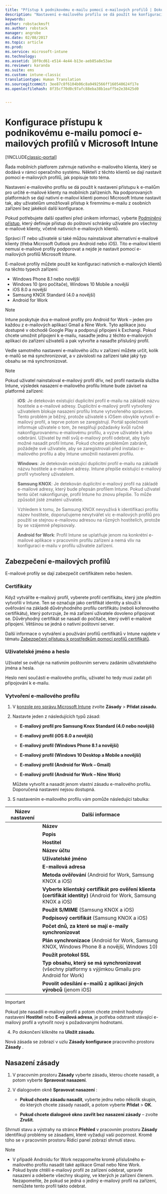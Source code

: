 ```yaml
---
title: "Přístup k podnikovému e-mailu pomocí e-mailových profilů | Dokumentace Microsoftu"
description: "Nastavení e-mailového profilu se dá použít ke konfiguraci nastavení přístupu k e-mailům pro určité e-mailové klienty na mobilních zařízeních."
keywords: 
author: robstackmsft
ms.author: robstack
manager: angrobe
ms.date: 02/08/2017
ms.topic: article
ms.prod: 
ms.service: microsoft-intune
ms.technology: 
ms.assetid: 10f0cd61-e514-4e44-b13e-aeb85a8e53ae
ms.reviewer: karanda
ms.suite: ems
ms.custom: intune-classic
translationtype: Human Translation
ms.sourcegitcommit: 3ee87c8f6104b06c8a9492566ff160540624f17e
ms.openlocfilehash: 8f35cf70d0c97afc88eba38b1eaff5e2e38425d0


---
```


# <a name="configure-access-to-corporate-email-using-email-profiles-with-microsoft-intune"></a>Konfigurace přístupu k podnikovému e-mailu pomocí e-mailových profilů v Microsoft Intune

[!INCLUDE[classic-portal](../includes/classic-portal.md)]

Řada mobilních platforem zahrnuje nativního e-mailového klienta, který se dodává v rámci operačního systému. Někteří z těchto klientů se dají nastavit pomocí e-mailových profilů, jak popisuje toto téma.

Nastavení e-mailového profilu se dá použít k nastavení přístupu k e-mailům pro určité e-mailové klienty na mobilních zařízeních. Na podporovaných platformách se dají nativní e-mailoví klienti pomocí Microsoft Intune nastavit tak, aby uživatelům umožňovali přístup k firemnímu e-mailu z osobních zařízení bez jakékoli další konfigurace.

Pokud potřebujete další opatření před únikem informací, vyberte [Podmíněný přístup](restrict-access-to-email-and-o365-services-with-microsoft-intune.md), který definuje přístup do poštovní schránky uživatele pro všechny e-mailové klienty, včetně nativních e-mailových klientů.

Správci IT nebo uživatelé si také můžou nainstalovat alternativní e-mailové klienty (třeba Microsoft Outlook pro Android nebo iOS). Tito e-mailoví klienti nemusí e-mailové profily podporovat a nejde je nastavit pomocí e-mailových profilů Microsoft Intune.  

E-mailové profily můžete použít ke konfiguraci nativních e-mailových klientů na těchto typech zařízení:
-    Windows Phone 8.1 nebo novější
-    Windows 10 (pro počítače), Windows 10 Mobile a novější
-    iOS 8.0 a novější
-    Samsung KNOX Standard (4.0 a novější)
-    Android for Work

>[!NOTE]
>Intune poskytuje dva e-mailové profily pro Android for Work – jeden pro každou z e-mailových aplikací Gmail a Nine Work. Tyto aplikace jsou dostupné v obchodě Google Play a podporují připojení k Exchangi. Pokud chcete umožnit připojení k e-mailu, nasaďte jednu z těchto e-mailových aplikací do zařízení uživatelů a pak vytvořte a nasaďte příslušný profil.

Vedle samotného nastavení e-mailového účtu v zařízení můžete určit, kolik e-mailů se má synchronizovat, a v závislosti na zařízení také jaký typ obsahu se má synchronizovat.

>[!NOTE]
>
>Pokud uživatel nainstaloval e-mailový profil dřív, než profil nastavila služba Intune, výsledek nasazení e-mailového profilu Intune bude záviset na platformě zařízení:

>**iOS**: Je detekován existující duplicitní profil e-mailu na základě názvu hostitele a e-mailové adresy. Duplicitní e-mailový profil vytvořený uživatelem blokuje nasazení profilu Intune vytvořeného správcem. Tento problém je běžný, protože uživatelé s iOSem obvykle vytvoří e-mailový profil, a teprve potom se zaregistrují. Portál společnosti informuje uživatele o tom, že nesplňují požadavky kvůli ručně nakonfigurovanému e-mailovému profilu, a vyzve uživatele k jeho odebrání. Uživatel by měl svůj e-mailový profil odebrat, aby bylo možné nasadit profil Intune. Pokud chcete problémům zabránit, požádejte své uživatele, aby se zaregistrovali před instalací e-mailového profilu a aby Intune umožnili nastavení profilu.

>**Windows**: Je detekován existující duplicitní profil e-mailu na základě názvu hostitele a e-mailové adresy. Intune přepíše existující e-mailový profil vytvořený uživatelem.

>**Samsung KNOX**: Je detekován duplicitní e-mailový profil na základě e-mailové adresy, který bude přepsán profilem Intune. Pokud uživatel tento účet nakonfiguruje, profil Intune ho znovu přepíše. To může způsobit jisté zmatení uživatele.

>Vzhledem k tomu, že Samsung KNOX nevyužívá k identifikaci profilu název hostitele, doporučujeme nevytvářet víc e-mailových profilů pro použití se stejnou e-mailovou adresou na různých hostitelích, protože by se vzájemně přepisovaly.

>**Android for Work**: Profil Intune se uplatňuje jenom na konkrétní e-mailové aplikace v pracovním profilu zařízení a nemá vliv na konfiguraci e-mailu v profilu uživatele zařízení.


## <a name="secure-email-profiles"></a>Zabezpečení e-mailových profilů
E-mailové profily se dají zabezpečit certifikátem nebo heslem.

### <a name="certificates"></a>Certifikáty
Když vytváříte e-mailový profil, vyberete profil certifikátu, který jste předtím vytvořili v Intune. Ten se označuje jako certifikát identity a slouží k ověřování na základě důvěryhodného profilu certifikátu (neboli kořenového certifikátu), který potvrzuje, že má zařízení uživatele dovoleno připojovat se. Důvěryhodný certifikát se nasadí do počítače, který ověří e-mailové připojení. Většinou se jedná o nativní poštovní server.

Další informace o vytváření a používání profilů certifikátů v Intune najdete v tématu [Zabezpečení přístupu k prostředkům pomocí profilů certifikátů](secure-resource-access-with-certificate-profiles.md).

### <a name="user-name-and-password"></a>Uživatelské jméno a heslo
Uživatel se ověřuje na nativním poštovním serveru zadáním uživatelského jména a hesla.

Heslo není součástí e-mailového profilu, uživatel ho tedy musí zadat při připojování k e-mailu.

### <a name="create-an-email-profile"></a>Vytvoření e-mailového profilu

1.  V [konzole pro správu Microsoft Intune](https://manage.microsoft.com) zvolte **Zásady** &gt; **Přidat zásadu**.

2.  Nastavte jeden z následujících typů zásad:

    -   **E-mailový profil pro Samsung Knox Standard (4.0 nebo novější)**

    -   **E-mailový profil (iOS 8.0 a novější)**

    -   **E-mailový profil (Windows Phone 8.1 a novější)**

    -   **E-mailový profil (Windows 10 Desktop a Mobile a novější)**

    -   **E-mailový profil (Android for Work – Gmail)**

    -    **E-mailový profil (Android for Work – Nine Work)**

    Můžete vytvořit a nasadit jenom vlastní zásadu e-mailového profilu. Doporučená nastavení nejsou dostupná.

3.  S nastavením e-mailového profilu vám pomůže následující tabulka:

|Název nastavení | Další informace|
| ----------- | --------------- |
    |**Název**|Jedinečný název emailového profilu.|
    |**Popis**|Popis, který vám pomůže tento profil identifikovat.|
    |**Hostitel**|Název hostitele serveru vaší společnosti, který hostuje vaši nativní e-mailovou službu.|
    |**Název účtu**|Zobrazovaný název e-mailového účtu tak, jak ho uvidí uživatelé na svých zařízeních.|
    |**Uživatelské jméno**|Toto je atribut v Active Directory (AD) nebo Azure AD, který se použije k vygenerování uživatelského jména pro tento e-mailový profil. Vyberte Primární adresu SMTP, třeba *user1@contoso.com*, nebo Hlavní název uživatele, třeba *uživatel1* nebo *user1@contoso.com*.|
    |**E-mailová adresa**|Způsob generování e-mailové adresy uživatele na každém zařízení. Pokud chcete k přihlášení do systému Exchange použít primární adresu SMTP, vyberte **Primární adresa SMTP**, nebo pokud chcete jako e-mailovou adresu používat celý hlavní název, vyberte **Hlavní název uživatele**.|
    |**Metoda ověřování** (Android for Work, Samsung KNOX a iOS)|Jako metodu ověřování používanou e-mailovým profilem vyberte buď **Uživatelské jméno a heslo**, nebo **Certifikáty**.|
    |**Vyberte klientský certifikát pro ověření klienta (certifikát identity)** (Android for Work, Samsung KNOX a iOS)|Vyberte certifikát klienta SCEP, který jste dříve vytvořili a který se použije k ověření připojení Exchange. Další informace o použití profilů certifikátů v Intune najdete v tématu [Zabezpečení přístupu k prostředkům pomocí profilů certifikátů v Microsoft Intune](secure-resource-access-with-certificate-profiles.md). Tato možnost se zobrazí jenom v případě, že je metoda ověřování **Certifikáty**.|
    |**Použít S/MIME** (Samsung KNOX a iOS)|Posílá odchozí poštu s šifrováním S/MIME.|
    |**Podpisový certifikát** (Samsung KNOX a iOS)|Vyberte podpisový certifikát, který se bude používat k podepsání odchozích e-mailů. Tato možnost se zobrazí jenom v případě, že jste vybrali **Použít S/MIME**.|
    |**Počet dnů, za které se mají e-maily synchronizovat**|Zadejte počet uplynulých dnů, za které se mají e-maily synchronizovat, nebo vyberte **Neomezený**, pokud chcete synchronizovat všechny dostupné e-maily.|
    |**Plán synchronizace** (Android for Work, Samsung KNOX, Windows Phone 8 a novější, Windows 10)|Vyberte plán, podle kterého budou zařízení synchronizovat data ze serveru Exchange. Můžete také vybrat **Při doručování zpráv**, aby se data synchronizovala hned po doručení, nebo **Ruční**, aby musel synchronizaci zahájit uživatel zařízení.|
    |**Použít protokol SSL**|Při posílání a přijímání e-mailů a komunikaci se serverem Exchange se použije komunikace SSL (Secure Sockets Layer). U zařízení, na kterých běží Samsung KNOX 4.0 nebo novější, musíte exportovat certifikát SSL serveru Exchange a v Intune ho nasadit jako profil důvěryhodného certifikátu pro Android. Intune nepodporuje přístup k tomuto certifikátu, pokud je na serveru Exchange nainstalovaný jiným způsobem.|
    |**Typ obsahu, který se má synchronizovat** (všechny platformy s výjimkou Gmailu pro Android for Work)|Vyberte typy obsahu, které se mají na zařízeních synchronizovat.|
    |**Povolit odesílání e-mailů z aplikací jiných výrobců** (jenom iOS)|Můžete povolit uživateli, aby tento profil vybral jako výchozí účet pro odesílání e-mailů, a povolit aplikacím třetích stran otevírání e-mailů v nativních e-mailových aplikacích, například připojování souborů k e-mailům.|

> [!IMPORTANT]
>
> Pokud jste nasadili e-mailový profil a potom chcete změnit hodnoty nastavení **Hostitel** nebo **E-mailová adresa**, je potřeba odstranit stávající e-mailový profil a vytvořit nový s požadovanými hodnotami.

4.  Po dokončení klikněte na **Uložit zásadu**.

Nová zásada se zobrazí v uzlu **Zásady konfigurace** pracovního prostoru **Zásady** .

## <a name="deploy-the-policy"></a>Nasazení zásady

1.  V pracovním prostoru **Zásady** vyberte zásadu, kterou chcete nasadit, a potom vyberte **Spravovat nasazení**.

2.  V dialogovém okně **Spravovat nasazení** :

    -   **Pokud chcete zásadu nasadit**, vyberte jednu nebo několik skupin, do kterých chcete zásady nasadit, a potom vyberte **Přidat** &gt; **OK**.

    -   **Pokud chcete dialogové okno zavřít bez nasazení zásady** – zvolte **Zrušit**.

Shrnutí stavu a výstrahy na stránce **Přehled** v pracovním prostoru **Zásady** identifikují problémy se zásadami, které vyžadují vaši pozornost. Kromě toho se v pracovním prostoru Řídicí panel zobrazí shrnutí stavu.

> [!NOTE]
> - V případě Androidu for Work nezapomeňte kromě příslušného e-mailového profilu nasadit také aplikace Gmail nebo Nine Work.
> - Pokud byste chtěli e-mailový profil ze zařízení odebrat, upravte nasazení a odeberte všechny skupiny, ve kterých je zařízení členem. Nezapomeňte, že pokud se jedná o jediný e-mailový profil na zařízení, nemůžete tento profil takto odebrat.



<!--HONumber=Feb17_HO2-->


